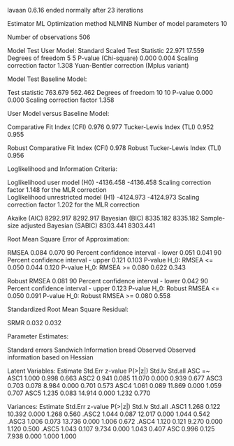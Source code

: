 lavaan 0.6.16 ended normally after 23 iterations

  Estimator                                         ML
  Optimization method                           NLMINB
  Number of model parameters                        10

  Number of observations                           506

Model Test User Model:
                                              Standard      Scaled
  Test Statistic                                22.971      17.559
  Degrees of freedom                                 5           5
  P-value (Chi-square)                           0.000       0.004
  Scaling correction factor                                  1.308
    Yuan-Bentler correction (Mplus variant)                       

Model Test Baseline Model:

  Test statistic                               763.679     562.462
  Degrees of freedom                                10          10
  P-value                                        0.000       0.000
  Scaling correction factor                                  1.358

User Model versus Baseline Model:

  Comparative Fit Index (CFI)                    0.976       0.977
  Tucker-Lewis Index (TLI)                       0.952       0.955
                                                                  
  Robust Comparative Fit Index (CFI)                         0.978
  Robust Tucker-Lewis Index (TLI)                            0.956

Loglikelihood and Information Criteria:

  Loglikelihood user model (H0)              -4136.458   -4136.458
  Scaling correction factor                                  1.148
      for the MLR correction                                      
  Loglikelihood unrestricted model (H1)      -4124.973   -4124.973
  Scaling correction factor                                  1.202
      for the MLR correction                                      
                                                                  
  Akaike (AIC)                                8292.917    8292.917
  Bayesian (BIC)                              8335.182    8335.182
  Sample-size adjusted Bayesian (SABIC)       8303.441    8303.441

Root Mean Square Error of Approximation:

  RMSEA                                          0.084       0.070
  90 Percent confidence interval - lower         0.051       0.041
  90 Percent confidence interval - upper         0.121       0.103
  P-value H_0: RMSEA <= 0.050                    0.044       0.120
  P-value H_0: RMSEA >= 0.080                    0.622       0.343
                                                                  
  Robust RMSEA                                               0.081
  90 Percent confidence interval - lower                     0.042
  90 Percent confidence interval - upper                     0.123
  P-value H_0: Robust RMSEA <= 0.050                         0.091
  P-value H_0: Robust RMSEA >= 0.080                         0.558

Standardized Root Mean Square Residual:

  SRMR                                           0.032       0.032

Parameter Estimates:

  Standard errors                             Sandwich
  Information bread                           Observed
  Observed information based on                Hessian

Latent Variables:
                   Estimate  Std.Err  z-value  P(>|z|)   Std.lv  Std.all
  ASC =~                                                                
    ASC1              1.000                               0.998    0.663
    ASC2              0.941    0.085   11.070    0.000    0.939    0.677
    ASC3              0.703    0.078    8.984    0.000    0.701    0.573
    ASC4              1.061    0.089   11.869    0.000    1.059    0.707
    ASC5              1.235    0.083   14.914    0.000    1.232    0.770

Variances:
                   Estimate  Std.Err  z-value  P(>|z|)   Std.lv  Std.all
   .ASC1              1.268    0.122   10.392    0.000    1.268    0.560
   .ASC2              1.044    0.087   12.017    0.000    1.044    0.542
   .ASC3              1.006    0.073   13.736    0.000    1.006    0.672
   .ASC4              1.120    0.121    9.270    0.000    1.120    0.500
   .ASC5              1.043    0.107    9.734    0.000    1.043    0.407
    ASC               0.996    0.125    7.938    0.000    1.000    1.000

